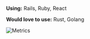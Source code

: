 <div align="center">
  
</div>

<b>Using:</b> Rails, Ruby, React

<b>Would love to use:</b> Rust, Golang 

![Metrics](https://metrics.lecoq.io/Liberatys?template=classic&activity=1&isocalendar=1&pagespeed=1&stars=1&pagespeed.detailed=false&pagespeed.screenshot=false&isocalendar.duration=half-year&stars.limit=4&activity.limit=5&activity.days=14&activity.filter=all&config.timezone=Europe%2FZurich&config.animated=true)

